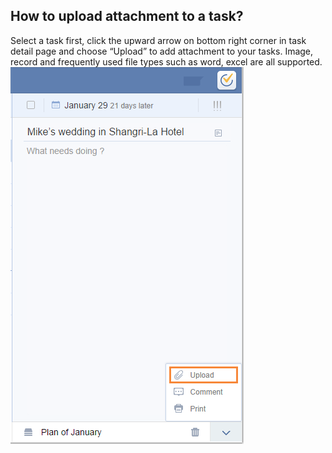 ## How to upload attachment to a task?
Select a task first, click the upward arrow on bottom right corner in task detail page and choose “Upload” to add attachment to your tasks. Image, record and frequently used file types such as word, excel are all supported.
![](../images/image1.14.2W.png)
